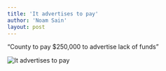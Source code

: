```yaml
---
title: 'It advertises to pay'
author: 'Noam Sain'
layout: post
---
```


“County to pay $250,000 to advertise lack of funds”

![It advertises to pay](https://2.bp.blogspot.com/_8aN4krk1nsk/SyD9pJqXFcI/AAAAAAAAAUY/Fjf7ot1Dmf4/s1024/image012.gif "It advertises to pay")
